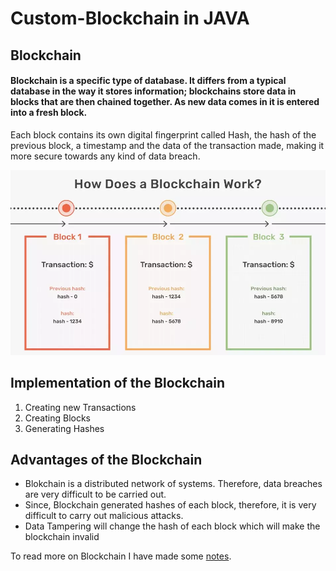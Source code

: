 # Custom-Blockchain in JAVA
## Blockchain 
#### Blockchain is a specific type of database. It differs from a typical database in the way it stores information; blockchains store data in blocks that are then chained together. As new data comes in it is entered into a fresh block.
Each block contains its own digital fingerprint called Hash, the hash of the previous block, a timestamp and the data of the transaction made, making it more secure towards any kind of data breach.

<p align="center"><img src="https://github.com/Anushka-shukla/Custom-Blockchain/blob/master/blkchain.png" width="800"> 

## Implementation of the Blockchain
<ol>
<li> Creating new Transactions</li>
<li> Creating Blocks</li>
<li> Generating Hashes</li>
</ol>

## Advantages of the Blockchain

- Blokchain is a distributed network of systems. Therefore, data breaches are very difficult to be carried out.
- Since, Blockchain generated hashes of each block, therefore, it is very difficult to carry out malicious attacks.
- Data Tampering will change the hash of each block which will make the blockchain invalid

To read more on Blockchain I have made some [notes](https://github.com/Anushka-shukla/Custom-Blockchain/blob/master/notes.md).
